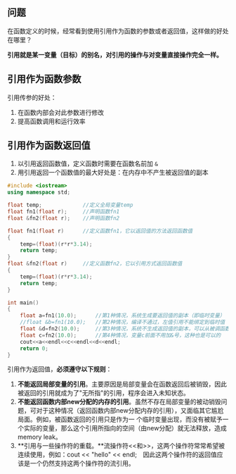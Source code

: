 ## 问题

在函数定义的时候，经常看到使用引用作为函数的参数或者返回值，这样做的好处在哪里？

**引用就是某一变量（目标）的别名，对引用的操作与对变量直接操作完全一样。**

## 引用作为函数参数

引用传参的好处：

1. 在函数内部会对此参数进行修改
2. 提高函数调用和运行效率



## 引用作为函数返回值

1. 以引用返回函数值，定义函数时需要在函数名前加 `&`
2. 用引用返回一个函数值的最大好处是：在内存中不产生被返回值的副本

```c++
#include <iostream>
using namespace std;

float temp; 			//定义全局变量temp
float fn1(float r); 	//声明函数fn1
float &fn2(float r); 	//声明函数fn2

float fn1(float r) 		//定义函数fn1，它以返回值的方法返回函数值
{
	temp=(float)(r*r*3.14);
	return temp;
}
float &fn2(float r) 	//定义函数fn2，它以引用方式返回函数值
{
	temp=(float)(r*r*3.14);
	return temp;
}

int main() 
{
	float a=fn1(10.0); 		//第1种情况，系统生成要返回值的副本（即临时变量）
	//float &b=fn1(10.0); 	//第2种情况，编译不通过，左值引用不能绑定到临时值
	float &d=fn2(10.0); 	//第3种情况，系统不生成返回值的副本，可以从被调函数中返回一个全局变量的引用
    float c=fn2(10.0); 		//第4种情况，变量c前面不用加&号，这种也是可以的
	cout<<a<<endl<<c<<endl<<d<<endl;
    return 0;
}
```

引用作为返回值，**必须遵守以下规则**：

1. **不能返回局部变量的引用**。主要原因是局部变量会在函数返回后被销毁，因此被返回的引用就成为了"无所指"的引用，程序会进入未知状态。
2. **不能返回函数内部new分配的内存的引用**。虽然不存在局部变量的被动销毁问题，可对于这种情况（返回函数内部new分配内存的引用），又面临其它尴尬局面。例如，被函数返回的引用只是作为一 个临时变量出现，而没有被赋予一个实际的变量，那么这个引用所指向的空间（由new分配）就无法释放，造成memory leak。
3. **引用与一些操作符的重载。**流操作符<<和>>，这两个操作符常常希望被连续使用，例如：cout << "hello" << endl;　因此这两个操作符的返回值应该是一个仍然支持这两个操作符的流引用。


